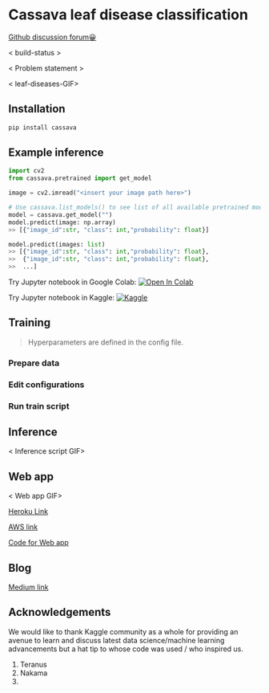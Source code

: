 # Cassava leaf disease classification

[Github discussion forum😀](https://github.com/p-s-vishnu/cassava-leaf-disease-classification/discussions)

< build-status >

< Problem statement >

< leaf-diseases-GIF>



## Installation

```python
pip install cassava
```





## Example inference

```python
import cv2
from cassava.pretrained import get_model

image = cv2.imread("<insert your image path here>")

# Use cassava.list_models() to see list of all available pretrained models with metrics
model = cassava.get_model("")
model.predict(image: np.array)
>> [{"image_id":str, "class": int,"probability": float}]

model.predict(images: list)
>> [{"image_id":str, "class": int,"probability": float},
>>  {"image_id":str, "class": int,"probability": float},
>>  ...]
```

Try Jupyter notebook in Google Colab: [![Open In Colab](https://colab.research.google.com/assets/colab-badge.svg)]( )

Try Jupyter notebook in Kaggle: [![Kaggle](https://kaggle.com/static/images/open-in-kaggle.svg)]()





## Training

> Hyperparameters are defined in the config file. 



### Prepare data



### Edit configurations



### Run train script



## Inference 

< Inference script GIF>



## Web app

< Web app GIF>

[Heroku Link]()

[AWS link]() 

[Code for Web app]( )





## Blog

[Medium link]()





## Acknowledgements

We would like to thank Kaggle community as a whole for providing an avenue to learn and discuss latest data science/machine learning advancements but a hat tip to whose code was used / who inspired us.

1. Teranus  
2. Nakama 
3. 